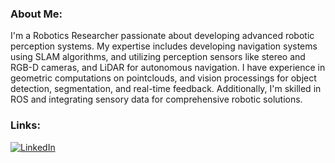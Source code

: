 ### About Me:

I'm a Robotics Researcher passionate about developing advanced robotic perception systems. My expertise includes developing navigation systems using SLAM algorithms, and utilizing perception sensors like stereo and RGB-D cameras, and LiDAR for autonomous navigation. I have experience in geometric computations on pointclouds, and vision processings for object detection, segmentation, and real-time feedback. Additionally, I'm skilled in ROS and integrating sensory data for comprehensive robotic solutions.

### Links:

[![LinkedIn](https://img.icons8.com/fluent/48/000000/linkedin.png)](https://www.linkedin.com/in/mohammadreza-remezani/)

